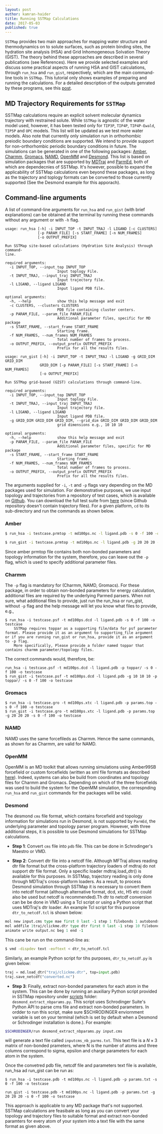 ```yaml
---
layout: post
author: kamran-haider
title: Running SSTMap Calculations
date: 2017-05-03
published: true
---
```


`SSTMap` provides two main approaches for mapping water structure and thermodynamics on to solute surfaces, such as protein binding sites, the hydration site analysis (HSA) and Grid Inhomogeneous Solvation Theory (GIST). The theory behind these approaches are described in several publications (see References). Here we provide selected examples and discuss some practical aspects of running HSA and GIST calculations, through `run_hsa` and `run_gist`, respectively, which are the main command-line tools in `SSTMap`. This tutorial only shows examples of preparing and running the calculations. For a detailed description of the outputs genrated by these programs, see this [post](http://sstmap.org/2017/05/09/undestanding-output/).
<!--more-->
## MD Trajectory Requirements for `SSTMap`

SSTMap calculations require an explicit solvent molecular dynamics trajectory with restrained solute. While `SSTMap` is  agnostic of the water model used, however, it has been tested only for `TIP3P`, `TIP4P`, `TIP4P-Ewald`, `TIP5P` and `OPC` models. This list will be updated as we test more water models. Also note that currently only simulation run in orthorhombic preiodic boundary conditions are supported. We intend to provide support for non-orthorhombic periodic boundary conditions in future. The simulations can be generated in one of the following packages: [Amber](http://ambermd.org/), [Charmm](https://www.charmm.org), [Gromacs](http://www.gromacs.org/), [NAMD](http://www.ks.uiuc.edu/Research/namd/), [OpenMM](http://openmm.org/) and [Desmond](https://www.deshawresearch.com/resources_desmond.html). This list is based on simulation packages that are supported by [MDTraj](https://mdtraj.org) and [ParmEd](http://parmed.github.io/ParmEd/html/index.html), both of which are dependecnies of SSTMap. It's however, possible to expand the applicability of SSTMap calculations even beyond these packages, as long as the trajectory and toplogy formats can be converted to those currently supported (See the Desmond example for this apporach).

## Command-line arguments

A list of command-line arguments for `run_hsa` and `run_gist` (with brief explanations) can be obtained at the terminal by running these commands without any argument or with `-h` flag. 
```
usage: run_hsa [-h] -i INPUT_TOP -t INPUT_TRAJ -l LIGAND [-c CLUSTERS]
               [-p PARAM_FILE] [-s START_FRAME] [-n NUM_FRAMES]
               [-o OUTPUT_PREFIX]

Run SSTMap site-based calculations (Hydration Site Analysis) through command-
line.

required arguments:
  -i INPUT_TOP, --input_top INPUT_TOP
                        Input toplogy File.
  -t INPUT_TRAJ, --input_traj INPUT_TRAJ
                        Input trajectory file.
  -l LIGAND, --ligand LIGAND
                        Input ligand PDB file.

optional arguments:
  -h, --help            show this help message and exit
  -c CLUSTERS, --clusters CLUSTERS
                        PDB file containing cluster centers.
  -p PARAM_FILE, --param_file PARAM_FILE
                        Additional parameter files, specific for MD package
  -s START_FRAME, --start_frame START_FRAME
                        Starting frame.
  -f NUM_FRAMES, --num_frames NUM_FRAMES
                        Total number of frames to process.
  -o OUTPUT_PREFIX, --output_prefix OUTPUT_PREFIX
                        Prefix for all the results files.
```

```
usage: run_gist [-h] -i INPUT_TOP -t INPUT_TRAJ -l LIGAND -g GRID_DIM GRID_DIM
                GRID_DIM [-p PARAM_FILE] [-s START_FRAME] [-n NUM_FRAMES]
                [-o OUTPUT_PREFIX]

Run SSTMap grid-based (GIST) calculations through command-line.

required arguments:
  -i INPUT_TOP, --input_top INPUT_TOP
                        Input toplogy File.
  -t INPUT_TRAJ, --input_traj INPUT_TRAJ
                        Input trajectory file.
  -l LIGAND, --ligand LIGAND
                        Input ligand PDB file.
  -g GRID_DIM GRID_DIM GRID_DIM, --grid_dim GRID_DIM GRID_DIM GRID_DIM
                        grid dimensions e.g., 10 10 10

optional arguments:
  -h, --help            show this help message and exit
  -p PARAM_FILE, --param_file PARAM_FILE
                        Additional parameter files, specific for MD package
  -s START_FRAME, --start_frame START_FRAME
                        Starting frame.
  -f NUM_FRAMES, --num_frames NUM_FRAMES
                        Total number of frames to process.
  -o OUTPUT_PREFIX, --output_prefix OUTPUT_PREFIX
                        Prefix for all the results files.
```

The arguments supplied for `-i`, `-t` and `-p` flags vary depending on the MD packages used for simulation. For demonstrative purposes, we use input topology and trajectories from a repository of test cases, which is available on [Github](https://github.com/KurtzmanLab/sstmap_test_suite). You can download the full test suite from [here](https://www.dropbox.com/sh/hrijgk8n5z12bgi/AABSigcBf9PN_7-Z26VCCPePa?dl=0) (since Github repository doesn't contain trajectory files). For a given platform, `cd` to its sub-directory and run the commands as shown below.
 
### Amber
```bash
$ run_hsa -i testcase.prmtop -t md100ps.nc -l ligand.pdb -s 0 -f 100 -o testcase

$ run_gist -i testcase.prmtop -t md100ps.nc -l ligand.pdb -g 20 20 20 -s 0 -f 100 -o testcase
```

Since amber prmtop file contains both non-bonded parameters and topology information for the system, therefore, you can leave out the `-p` flag, which is used to specify additional parameter files.
### Charmm
The `-p` flag is mandatory for (Charmm, NAMD, Gromacs). For these package, in order to obtain non-bonded parameters for energy calculation, additional files are required by the underlying Parmed parsers. When not sure, what additional files to provide, just run the run_hsa or run_gist, without `-p` flag and the help message will let you know what files to provide, e.g.,

```
$ run_hsa -i testcase.psf -t md100ps.dcd -l ligand.pdb -s 0 -f 100 -o testcase
    SSTMap requires toppar as a supporting file/data for psf parameter format. Please provide it as an argument to supporting_file argument or if you are running run_gist or run_hsa, provide it as an argument to -p flag.
    More specifically, Please provide a folder named toppar that contains charmm parameter/topology files.
```   

The correct commands would, therefore, be:
```
run_hsa -i testcase.psf -t md100ps.dcd -l ligand.pdb -p toppar/ -s 0 -f 100 -o testcase
$ run_gist -i testcase.psf -t md100ps.dcd -l ligand.pdb -g 10 10 10 -p toppar/ -s 0 -f 100 -o testcase
```
### Gromacs
```
$ run_hsa -i testcase.gro -t md100ps.xtc -l ligand.pdb -p params.top -s 0 -f 100 -o testcase
$ run_gist -i testcase.gro -t md100ps.xtc -l ligand.pdb -p params.top -g 20 20 20 -s 0 -f 100 -o testcase
```
### NAMD
NAMD uses the same forcefileds as Charmm. Hence the same commands, as shown for as Charmm, are valid for NAMD.
### OpenMM
OpenMM is an MD toolkit that allows running simulations using Amber99SB forcefield or custom forcefields (written as xml file formats as described [here](http://docs.openmm.org/7.1.0/userguide/application.html#creating-force-fields)). Indeed, systems can also be build from coordinates and topology files for Charmm and Gromacs. Depending on which of the three forcefields was used to build the system for the OpenMM simulation, the correspnding `run_hsa` and `run_gist` commands for the packages will be valid.

### Desmond

The desmond `cms` file format, which contains forcefield and topology information for simulations run in Desmond, is not supported by `ParmEd`, the underlying parameter and topology parser program. However, with three additional steps, it is possible to use Desmond simulations for SSTMap calculations.

* <strong>Step 1</strong>: Convert `cms` file into `pdb` file. This can be done in Schrodinger's Maestro or VMD.

* <strong>Step 2</strong>: Convert dtr file into a netcdf file. Although MFTraj allows reading dtr file format but the cross-platform trajectory loaders of mdtraj do not support dtr file format. Only a specific loader mdtraj.load_dtr() is available for this purposes. In SSTMap, trajectory reading is only done through MDTraj's cross-platform loaders. As a result, to process Desmond simulation through SSTMap it is necessary to convert them into netcdf format (although alternative format, dcd, xtc, H5 etc could also be used but netcdf is recommended).Th dtr to netcdf conversion can be be done in VMD using a Tcl script or using a Python script that uses MDTraj's dtr loader. An example Tcl script for this purpose `dtr_to_netcdf.tcl` is shown below:

```tcl
mol new input.cms type mae first 0 last -1 step 1 filebonds 1 autobonds 1 waitfor all
mol addfile 1traj/clickme.dtr type dtr first 0 last -1 step 10 filebonds 1 autobonds 1 waitfor all
animate write output.nc beg 1 end -1
```

This cane be run on the command-line as:

```bash
$ vmd -dispdev text -eoftext < dtr_to_netcdf.tcl
```

Similarly, an example Python script for tihs purposes, `dtr_to_netcdf.py` is given below:

```python
traj = md.load_dtr("traj/clickme.dtr", top=input.pdb)
traj.save_netcdf("converted.nc")
```
* <strong>Step 3</strong>: Finally, extract non-bonded parameters for each atom in the system. This can be done by running an auxiliary Python script provided in SSTMap repository under [scripts](https://github.com/KurtzmanLab/SSTMap/tree/master/sstmap/scripts) folder: `desmond_extract_nbparams.py`. This script uses Schrodinger Suite's Python API to parse cms file and extract non-bonded parameters. In ordder to run this script, make sure $SCHRODINGER enviornment variable is set on your terminal (which is set by default when a Desmond or Schrodinger installation is done.). For example:
```bash
$SCHRODINGER/run desmond_extract_nbparams.py input.cms
```
will generate a text file called `inputcms_nb_parms.txt`. This text file is a $N \times 3$ matrix of non-bonded prameters, where N is the number of atoms and three columns correspond to sigma, epsilon and charge parameters for each atom in the system.

Once the convetred pdb file, netcdf file and parameters text file is available, run_hsa ad run_gist can be run as:  
```
$ run_hsa -i testcase.pdb -t md100ps.nc -l ligand.pdb -p params.txt -s 0 -f 100 -o testcase

run_gist -i testcase.pdb -t md100ps.nc -l ligand.pdb -p params.txt -g 20 20 20 -s 0 -f 100 -o testcase
```


This approach is applicable to any MD package that's not supported. SSTMap calculations are feasibale as long as you can convert your topology and trajectory files to suitable format and extract non-bonded paramters for every atom of your system into a text file with the same format as given above. 


<!--more-->
